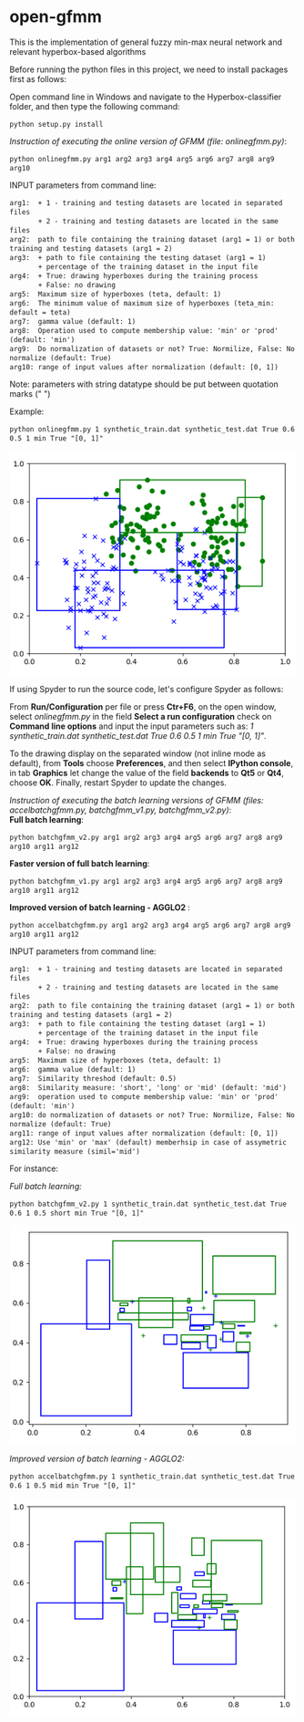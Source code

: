 # open-gfmm
This is the implementation of general fuzzy min-max neural network and relevant hyperbox-based algorithms

Before running the python files in this project, we need to install packages first as follows:

Open command line in Windows and navigate to the Hyperbox-classifier folder, and then type the following command:

    python setup.py install

<i>Instruction of executing the online version of GFMM (file: onlinegfmm.py)</i>:

    python onlinegfmm.py arg1 arg2 arg3 arg4 arg5 arg6 arg7 arg8 arg9 arg10

INPUT parameters from command line:

    arg1:  + 1 - training and testing datasets are located in separated files
           + 2 - training and testing datasets are located in the same files
    arg2:  path to file containing the training dataset (arg1 = 1) or both training and testing datasets (arg1 = 2)
    arg3:  + path to file containing the testing dataset (arg1 = 1)
           + percentage of the training dataset in the input file
    arg4:  + True: drawing hyperboxes during the training process
           + False: no drawing
    arg5:  Maximum size of hyperboxes (teta, default: 1)
    arg6:  The minimum value of maximum size of hyperboxes (teta_min: default = teta)
    arg7:  gamma value (default: 1)
    arg8:  Operation used to compute membership value: 'min' or 'prod' (default: 'min')
    arg9:  Do normalization of datasets or not? True: Normilize, False: No normalize (default: True)
    arg10: range of input values after normalization (default: [0, 1])

Note: parameters with string datatype should be put between quotation marks (" ") </br>

Example:

    python onlinegfmm.py 1 synthetic_train.dat synthetic_test.dat True 0.6 0.5 1 min True "[0, 1]"
    
![alt text](https://github.com/thanhtung09t2/Hyperbox-classifier/blob/master/Images/Demo.PNG)
    
If using Spyder to run the source code, let's configure Spyder as follows:

From <b>Run/Configuration</b> per file or press <b>Ctr+F6</b>, on the open window, select <i>onlinegfmm.py</i> in the field <b>Select a run configuration</b> check on <b>Command line options</b> and input the input parameters such as: <i>1 synthetic_train.dat synthetic_test.dat True 0.6 0.5 1 min True "[0, 1]"</i>.

To the drawing display on the separated window (not inline mode as default), from <b>Tools</b> choose <b>Preferences</b>, and then select <b>IPython console</b>, in tab <b>Graphics</b> let change the value of the field <b>backends</b> to <b>Qt5</b> or <b>Qt4</b>, choose <b>OK</b>. Finally, restart Spyder to update the changes.

<i>Instruction of executing the batch learning versions of GFMM (files: accelbatchgfmm.py, batchgfmm_v1.py, batchgfmm_v2.py)</i>: </br>
<b> Full batch learning</b>: </br>

    python batchgfmm_v2.py arg1 arg2 arg3 arg4 arg5 arg6 arg7 arg8 arg9 arg10 arg11 arg12
    
<b> Faster version of full batch learning</b>: </br>

    python batchgfmm_v1.py arg1 arg2 arg3 arg4 arg5 arg6 arg7 arg8 arg9 arg10 arg11 arg12
    
<b> Improved version of batch learning - AGGLO2 </b>: </br>

    python accelbatchgfmm.py arg1 arg2 arg3 arg4 arg5 arg6 arg7 arg8 arg9 arg10 arg11 arg12

INPUT parameters from command line: </br>

    arg1:  + 1 - training and testing datasets are located in separated files
           + 2 - training and testing datasets are located in the same files
    arg2:  path to file containing the training dataset (arg1 = 1) or both training and testing datasets (arg1 = 2)
    arg3:  + path to file containing the testing dataset (arg1 = 1)
           + percentage of the training dataset in the input file
    arg4:  + True: drawing hyperboxes during the training process
           + False: no drawing
    arg5:  Maximum size of hyperboxes (teta, default: 1)
    arg6:  gamma value (default: 1)
    arg7:  Similarity threshod (default: 0.5)
    arg8:  Similarity measure: 'short', 'long' or 'mid' (default: 'mid')
    arg9:  operation used to compute membership value: 'min' or 'prod' (default: 'min')
    arg10: do normalization of datasets or not? True: Normilize, False: No normalize (default: True)
    arg11: range of input values after normalization (default: [0, 1])   
    arg12: Use 'min' or 'max' (default) memberhsip in case of assymetric similarity measure (simil='mid')
    
For instance: </br>

<i> Full batch learning: </i>

    python batchgfmm_v2.py 1 synthetic_train.dat synthetic_test.dat True 0.6 1 0.5 short min True "[0, 1]"
    
![alt text](https://github.com/thanhtung09t2/Hyperbox-classifier/blob/master/Images/Demo-AGGLO-SM.PNG)

<i> Improved version of batch learning - AGGLO2: </i>

    python accelbatchgfmm.py 1 synthetic_train.dat synthetic_test.dat True 0.6 1 0.5 mid min True "[0, 1]"
  
![alt text](https://github.com/thanhtung09t2/Hyperbox-classifier/blob/master/Images/Demo-AGGLO-2.PNG)
